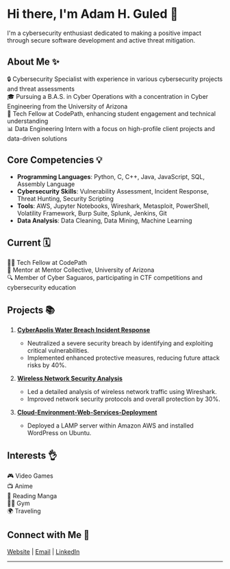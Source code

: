 # Hi there, I'm Adam H. Guled 👋

I'm a cybersecurity enthusiast dedicated to making a positive impact through secure software development and active threat mitigation.

## About Me ✨
🔒 Cybersecurity Specialist with experience in various cybersecurity projects and threat assessments  
🎓 Pursuing a B.A.S. in Cyber Operations with a concentration in Cyber Engineering from the University of Arizona  
💼 Tech Fellow at CodePath, enhancing student engagement and technical understanding  
📊 Data Engineering Intern with a focus on high-profile client projects and data-driven solutions

## Core Competencies 💡
- **Programming Languages**: Python, C, C++, Java, JavaScript, SQL, Assembly Language
- **Cybersecurity Skills**: Vulnerability Assessment, Incident Response, Threat Hunting, Security Scripting
- **Tools**: AWS, Jupyter Notebooks, Wireshark, Metasploit, PowerShell, Volatility Framework, Burp Suite, Splunk, Jenkins, Git
- **Data Analysis**: Data Cleaning, Data Mining, Machine Learning

## Current 🗓️
👨‍💻 Tech Fellow at CodePath  
📝 Mentor at Mentor Collective, University of Arizona  
🔍 Member of Cyber Saguaros, participating in CTF competitions and cybersecurity education

## Projects 📚
1. [**CyberApolis Water Breach Incident Response**](https://github.com/adamguled/CyberApolis-Water-Breach)
   - Neutralized a severe security breach by identifying and exploiting critical vulnerabilities.
   - Implemented enhanced protective measures, reducing future attack risks by 40%.

2. [**Wireless Network Security Analysis**](https://github.com/adamguled/Wireless-Network-Security)
   - Led a detailed analysis of wireless network traffic using Wireshark.
   - Improved network security protocols and overall protection by 30%.

3. [**Cloud-Environment-Web-Services-Deployment**](https://github.com/adamguled/Cloud-Environment-Web-Services)
   - Deployed a LAMP server within Amazon AWS and installed WordPress on Ubuntu.

## Interests 👌
🎮 Video Games  
📺 Anime  
📖 Reading Manga  
🏋️‍♂️ Gym  
🌍 Traveling

## Connect with Me 🔗
[Website](https://adamjum24.wixsite.com/adamguled) | [Email](mailto:adamguled24@email.com) | [LinkedIn](https://www.linkedin.com/in/adamguled)

---
